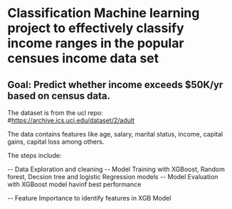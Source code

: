 # Classification Machine learning project to effectively classify income ranges in the popular censues income data set
## Goal: Predict whether income exceeds $50K/yr based on census data. 



The dataset is from the ucl repo: #https://archive.ics.uci.edu/dataset/2/adult

The data contains features like age, salary, marital status, income, capital gains, capital loss among others.

The steps include:

-- Data Exploration and cleaning
-- Model Training with XGBoost, Random forest, Decsion tree and logistic Regression models
-- Model Evaluation with XGBoost model havinf best performance

-- Feature Importance to identify features in XGB Model

